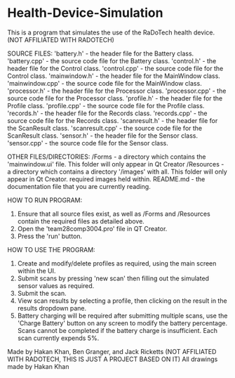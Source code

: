 # Health-Device-Simulation
This is a program that simulates the use of the RaDoTech health device. (NOT AFFILIATED WITH RADOTECH)

SOURCE FILES:
'battery.h' - the header file for the Battery class.
'battery.cpp' - the source code file for the Battery class.
'control.h' - the header file for the Control class.
'control.cpp' - the source code file for the Control class.
'mainwindow.h' - the header file for the MainWindow class.
'mainwindow.cpp' - the source code file for the MainWindow class.
'processor.h' - the header file for the Processor class.
'processor.cpp' - the source code file for the Processor class.
'profile.h' - the header file for the Profile class.
'profile.cpp' - the source code file for the Profile class.
'records.h' - the header file for the Records class.
'records.cpp' - the source code file for the Records class.
'scanresult.h' - the header file for the ScanResult class.
'scanresult.cpp' - the source code file for the ScanResult class.
'sensor.h' - the header file for the Sensor class.
'sensor.cpp' - the source code file for the Sensor class.

OTHER FILES/DIRECTORIES:
/Forms - a directory which contains the 'mainwindow.ui' file. This folder will only appear in Qt Creator
/Resources - a directory which contains a directory '/images' with all. This folder will only appear in Qt Creator.
required images held within.
README.md - the documentation file that you are currently reading.

HOW TO RUN PROGRAM:
1. Ensure that all source files exist, as well as /Forms and /Resources contain the
required files as detailed above.
2. Open the 'team28comp3004.pro' file in QT Creator.
3. Press the 'run' button.

HOW TO USE THE PROGRAM:
1. Create and modify/delete profiles as required, using the main screen within the UI.
2. Submit scans by pressing 'new scan' then filling out the simulated sensor values as required.
3. Submit the scan.
4. View scan results by selecting a profile, then clicking on the result in the results dropdown pane.
5. Battery charging will be required after submitting multiple scans, use the 'Charge Battery' button
on any screen to modify the battery percentage. Scans cannot be completed if the battery charge is
insufficient. Each scan currently expends 5%.

Made by Hakan Khan, Ben Granger, and Jack Ricketts (NOT AFFILIATED WITH RADOTECH, THIS IS JUST A PROJECT BASED ON IT)
All drawings made by Hakan Khan
